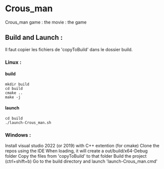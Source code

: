 # Crous_man
Crous_man game : the movie : the game

## Build and Launch : 
Il faut copier les fichiers de 'copyToBuild' dans le dossier build.
### Linux :
#### build
```
mkdir build
cd build
cmake ..
make -j
```
#### launch
```
cd build
./launch-Crous_man.sh
```
### Windows :
Install visual studio 2022 (or 2019) with C++ extention (for cmake)
Clone the repos using the IDE
When loading, it will create a out/build/x64-Debug folder
Copy the files from 'copyToBuild' to that folder
Build the project (ctrl+shift+b)
Go to the build directory and launch 'launch-Crous_man.cmd'
